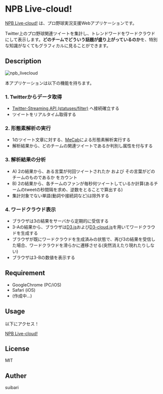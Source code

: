 NPB Live-cloud!
====

[NPB Live-cloud!](https://npb-livecloud.herokuapp.com/) は、プロ野球実況支援Webアプリケーションです。

Twitter上のプロ野球関連ツイートを集計し、トレンドワードをワードクラウドにして表示します。**どのチームでどういう話題が盛り上がっているのか**を、特別な知識がなくてもグラフィカルに見ることができます。

## Description
![npb_livecloud](https://user-images.githubusercontent.com/61776220/90955213-9ac4f000-e4b6-11ea-80a3-a5ab3a0c1945.png)

本アプリケーションは以下の機能を持ちます。

### 1. Twitterからデータ取得

* [Twitter-Streaming API (statuses/filter)](https://developer.twitter.com/en/docs/twitter-api/v1/tweets/filter-realtime/api-reference/post-statuses-filter) へ接続確立する
* ツイートをリアルタイム取得する

### 2. 形態素解析の実行

* 1のツイート文章に対する、[MeCab](http://taku910.github.io/mecab/)による形態素解析実行する
* 解析結果から、どのチームの関連ツイートであるか判別し属性を付与する

### 3. 解析結果の分析

* A) 2の結果から、ある言葉が何回ツイートされたか および その言葉がどのチームのものであるか をカウント
* B) 2の結果から、各チームのファンが毎秒何ツイートしているか計算(あるチームのtweetの秒間隔を求め、逆数をとることで算出する)
* 集計対象でない単語(動詞や接続詞など)は除外する

### 4. ワードクラウド表示

* ブラウザは3の結果をサーバから定期的に受信する
* 3-Aの結果から、ブラウザは[D3.js](https://d3js.org/)および[D3-cloud.js](https://github.com/jasondavies/d3-cloud)を用いてワードクラウドを生成する
* ブラウザが既にワードクラウドを生成済みの状態で、再び3の結果を受信した場合、ワードクラウドを滑らかに遷移させる(突然消えたり現れたりしない)
* ブラウザは3-Bの数値を表示する

## Requirement
* GoogleChrome (PC/iOS)
* Safari (iOS)
* (作成中...)

## Usage
以下にアクセス！

[NPB Live-cloud!](https://npb-livecloud.herokuapp.com/)

## License
MIT

## Auther
suibari